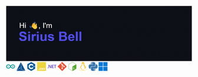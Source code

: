 <div id="header" align="center">
    <img src="header.png" alt="Header image here">
</div>

<div id="Skills" align="left">
    <img src="imgs/arduino.svg" alt="Skills here" height=24 width=24>
    <img src="imgs/cmake.svg" alt="Skills here" height=24 width=24>
    <img src="imgs/cplusplus.svg" alt="Skills here" height=24 width=24>
    <img src="imgs/dotenv.svg" alt="Skills here" height=24 width=24>
    <img src="imgs/dotnet.svg" alt="Skills here" height=24 width=24>
    <img src="imgs/git.svg" alt="Skills here" height=24 width=24>
    <img src="imgs/gnubash.svg" alt="Skills here" height=24 width=24>
    <img src="imgs/linux.svg" alt="Skills here" height=24 width=24>
    <img src="imgs/python.svg" alt="Skills here" height=24 width=24>
    <img src="imgs/windows11.svg" alt="Skills here" height=24 width=24>
</div>